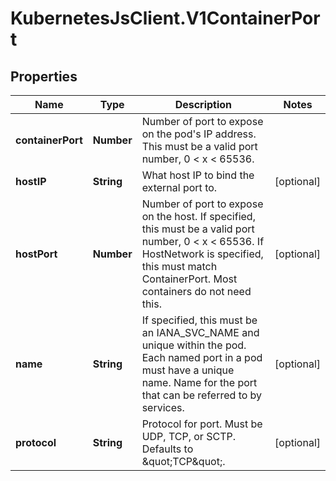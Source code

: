 # KubernetesJsClient.V1ContainerPort

## Properties
Name | Type | Description | Notes
------------ | ------------- | ------------- | -------------
**containerPort** | **Number** | Number of port to expose on the pod&#39;s IP address. This must be a valid port number, 0 &lt; x &lt; 65536. | 
**hostIP** | **String** | What host IP to bind the external port to. | [optional] 
**hostPort** | **Number** | Number of port to expose on the host. If specified, this must be a valid port number, 0 &lt; x &lt; 65536. If HostNetwork is specified, this must match ContainerPort. Most containers do not need this. | [optional] 
**name** | **String** | If specified, this must be an IANA_SVC_NAME and unique within the pod. Each named port in a pod must have a unique name. Name for the port that can be referred to by services. | [optional] 
**protocol** | **String** | Protocol for port. Must be UDP, TCP, or SCTP. Defaults to \&quot;TCP\&quot;. | [optional] 


